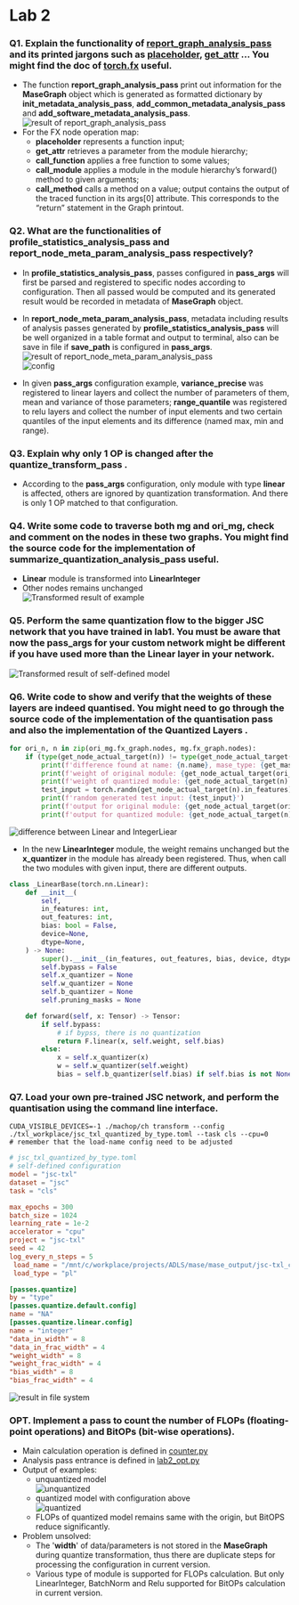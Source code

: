 # Lab 2
### Q1. Explain the functionality of <u>report_graph_analysis_pass</u> and its printed jargons such as <u>placeholder</u>, <u>get_attr</u> … You might find the doc of <u>torch.fx</u> useful.
- The function **report_graph_analysis_pass** print out information for the **MaseGraph** object which is generated as formatted dictionary by **init_metadata_analysis_pass**, **add_common_metadata_analysis_pass** and **add_software_metadata_analysis_pass**.
<br>![result of report_graph_analysis_pass](img/lab2_q1.png)<br>
- For the FX node operation map:
  - **placeholder** represents a function input;
  - **get_attr** retrieves a parameter from the module hierarchy;
  - **call_function** applies a free function to some values;
  - **call_module** applies a module in the module hierarchy’s forward() method to given arguments;
  - **call_method** calls a method on a value; output contains the output of the traced function in its args[0] attribute. This corresponds to the “return” statement in the Graph printout.
### Q2. What are the functionalities of profile_statistics_analysis_pass and report_node_meta_param_analysis_pass respectively?
- In **profile_statistics_analysis_pass**, passes configured in **pass_args** will first be parsed and registered to specific nodes according to configuration. Then all passed would be computed and its generated result would be recorded in metadata of **MaseGraph** object.

- In **report_node_meta_param_analysis_pass**, metadata including results of analysis passes generated by **profile_statistics_analysis_pass** will be well organized in a table format and output to terminal, also can be save in file if **save_path** is configured in **pass_args**.
<br>![result of report_node_meta_param_analysis_pass](img/lab2_q2_output.png)
<br>![config](img/lab2_q2_config.png)
- In given **pass_args** configuration example, **variance_precise** was registered to linear layers and collect the number of parameters of them, mean and variance of those parameters; **range_quantile** was registered to relu layers and collect the number of input elements and two certain quantiles of the input elements and its difference (named max, min and range).

### Q3. Explain why only 1 OP is changed after the quantize_transform_pass .
- According to the **pass_args** configuration, only module with type **linear** is affected, others are ignored by quantization transformation. And there is only 1 OP matched to that configuration.

### Q4. Write some code to traverse both mg and ori_mg, check and comment on the nodes in these two graphs. You might find the source code for the implementation of summarize_quantization_analysis_pass useful.
- **Linear** module is transformed into **LinearInteger**
- Other nodes remains unchanged
<br>![Transformed result of example](img/lab2_q4.png)

### Q5. Perform the same quantization flow to the bigger JSC network that you have trained in lab1. You must be aware that now the pass_args for your custom network might be different if you have used more than the Linear layer in your network.
![Transformed result of self-defined model](img/lab2_q5.png)

### Q6. Write code to show and verify that the weights of these layers are indeed quantised. You might need to go through the source code of the implementation of the quantisation pass and also the implementation of the Quantized Layers .
```python
for ori_n, n in zip(ori_mg.fx_graph.nodes, mg.fx_graph.nodes):
    if (type(get_node_actual_target(n)) != type(get_node_actual_target(ori_n))):
        print(f'difference found at name: {n.name}, mase_type: {get_mase_type(n)}, mase_op: {get_mase_op(n)}\n original module: {type(get_node_actual_target(ori_n))} --> new module {type(get_node_actual_target(n))}')
        print(f'weight of original module: {get_node_actual_target(ori_n).weight}')
        print(f'weight of quantized module: {get_node_actual_target(n).weight}')
        test_input = torch.randn(get_node_actual_target(n).in_features)
        print(f'random generated test input: {test_input}')
        print(f'output for original module: {get_node_actual_target(ori_n)(test_input)}')
        print(f'output for quantized module: {get_node_actual_target(n)(test_input)}')
```
![difference between Linear and IntegerLiear](img/lab2_q6.png)
- In the new **LinearInteger** module, the weight remains unchanged but the **x_quantizer** in the module has already been registered. Thus, when call the two modules with given input, there are different outputs.
```python
class _LinearBase(torch.nn.Linear):
    def __init__(
        self,
        in_features: int,
        out_features: int,
        bias: bool = False,
        device=None,
        dtype=None,
    ) -> None:
        super().__init__(in_features, out_features, bias, device, dtype)
        self.bypass = False
        self.x_quantizer = None
        self.w_quantizer = None
        self.b_quantizer = None
        self.pruning_masks = None

    def forward(self, x: Tensor) -> Tensor:
        if self.bypass:
            # if bypss, there is no quantization
            return F.linear(x, self.weight, self.bias)
        else:
            x = self.x_quantizer(x)
            w = self.w_quantizer(self.weight)
            bias = self.b_quantizer(self.bias) if self.bias is not None else None
```

### Q7. Load your own pre-trained JSC network, and perform the quantisation using the command line interface.
```shell
CUDA_VISIBLE_DEVICES=-1 ./machop/ch transform --config ./txl_workplace/jsc_txl_quantized_by_type.toml --task cls --cpu=0
# remember that the load-name config need to be adjusted
```
```toml
# jsc_txl_quantized_by_type.toml
# self-defined configuration
model = "jsc-txl"
dataset = "jsc"
task = "cls"

max_epochs = 300
batch_size = 1024
learning_rate = 1e-2
accelerator = "cpu"
project = "jsc-txl"
seed = 42
log_every_n_steps = 5
 load_name = "/mnt/c/workplace/projects/ADLS/mase/mase_output/jsc-txl_classification_jsc_2024-01-25/software/training_ckpts/best-v2.ckpt"
 load_type = "pl"

[passes.quantize]
by = "type"
[passes.quantize.default.config]
name = "NA"
[passes.quantize.linear.config]
name = "integer"
"data_in_width" = 8
"data_in_frac_width" = 4
"weight_width" = 8
"weight_frac_width" = 4
"bias_width" = 8
"bias_frac_width" = 4
```
![result in file system](img/lab2_q7.png)

### OPT. Implement a pass to count the number of FLOPs (floating-point operations) and BitOPs (bit-wise operations).
- Main calculation operation is defined in [counter.py](../counter.py)
- Analysis pass entrance is defined in [lab2_opt.py](../lab2_opt.py)
- Output of examples:
  - unquantized model <br>![unquantized](img/lab2_opt_unquantized.png)
  - quantized model with configuration above<br>![quantized](img/lab2_opt_quantized.png)
  - FLOPs of quantized model remains same with the origin, but BitOPS reduce significantly.
- Problem unsolved:
  - The '**width**' of data/parameters is not stored in the **MaseGraph** during quantize transformation, thus there are duplicate steps for processing the configuration in current version.
  - Various type of module is supported for FLOPs calculation. But only LinearInteger, BatchNorm and Relu supported for BitOPs calculation in current version.